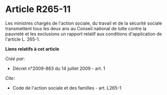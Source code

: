 # Article R265-11

Les ministres chargés de l'action sociale, du travail et de la sécurité sociale transmettent tous les deux ans au Conseil
national de lutte contre la pauvreté et les exclusions un rapport relatif aux conditions d'application de l'article L. 265-1.

**Liens relatifs à cet article**

_Créé par_:

  - Décret n°2009-863 du 14 juillet 2009 - art. 1

_Cite_:

  - Code de l'action sociale et des familles - art. L265-1
